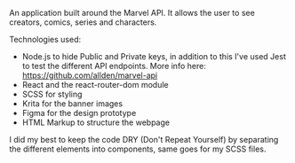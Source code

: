 An application built around the Marvel API.
It allows the user to see creators, comics, series and characters.

Technologies used:
- Node.js to hide Public and Private keys, in addition to this I've used Jest to test the different API endpoints. More info here: https://github.com/allden/marvel-api
- React and the react-router-dom module
- SCSS for styling
- Krita for the banner images
- Figma for the design prototype
- HTML Markup to structure the webpage

I did my best to keep the code DRY (Don't Repeat Yourself) by separating the different elements into components, 
same goes for my SCSS files.